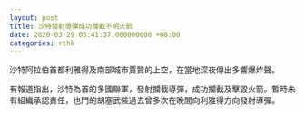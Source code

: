 ```yaml
---
layout: post
title: 沙特發射導彈成功攔截不明火箭
date: 2020-03-29 05:41:37.000000000 +08:00
categories: rthk
---
```


沙特阿拉伯首都利雅得及南部城市賈贊的上空，在當地深夜傳出多響爆炸聲。

有報道指出，沙特為首的多國聯軍，發射攔截導彈，成功攔截及擊毀火箭。暫時未有組織承認責任，也門的胡塞武裝過去曾多次在晚間向利雅得方向發射導彈。
